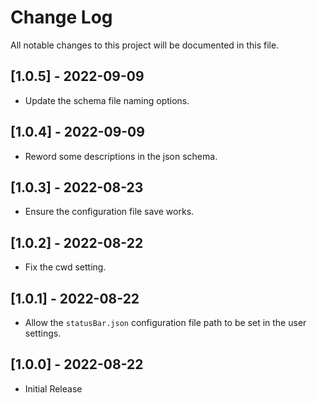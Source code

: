 # Change Log

All notable changes to this project will be documented in this file.

## [1.0.5] - 2022-09-09

- Update the schema file naming options.

## [1.0.4] - 2022-09-09

- Reword some descriptions in the json schema.

## [1.0.3] - 2022-08-23

- Ensure the configuration file save works.

## [1.0.2] - 2022-08-22

- Fix the cwd setting.

## [1.0.1] - 2022-08-22

- Allow the `statusBar.json` configuration file path to be set in the user settings.

## [1.0.0] - 2022-08-22

- Initial Release
